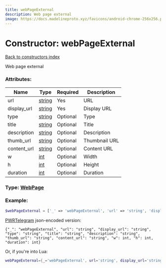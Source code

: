 ```yaml
---
title: webPageExternal
description: Web page external
image: https://docs.madelineproto.xyz/favicons/android-chrome-256x256.png
---
```

# Constructor: webPageExternal  
[Back to constructors index](index.md)



Web page external

### Attributes:

| Name     |    Type       | Required | Description |
|----------|---------------|----------|-------------|
|url|[string](../types/string.md) | Yes|URL|
|display\_url|[string](../types/string.md) | Yes|Display URL|
|type|[string](../types/string.md) | Optional|Type|
|title|[string](../types/string.md) | Optional|Title|
|description|[string](../types/string.md) | Optional|Description|
|thumb\_url|[string](../types/string.md) | Optional|Thumbnail URL|
|content\_url|[string](../types/string.md) | Optional|Content URL|
|w|[int](../types/int.md) | Optional|Width|
|h|[int](../types/int.md) | Optional|Height|
|duration|[int](../types/int.md) | Optional|Duration|



### Type: [WebPage](../types/WebPage.md)


### Example:

```php
$webPageExternal = ['_' => 'webPageExternal', 'url' => 'string', 'display_url' => 'string', 'type' => 'string', 'title' => 'string', 'description' => 'string', 'thumb_url' => 'string', 'content_url' => 'string', 'w' => int, 'h' => int, 'duration' => int];
```  

[PWRTelegram](https://pwrtelegram.xyz) json-encoded version:

```
{"_": "webPageExternal", "url": "string", "display_url": "string", "type": "string", "title": "string", "description": "string", "thumb_url": "string", "content_url": "string", "w": int, "h": int, "duration": int}
```


Or, if you're into Lua:

```lua
webPageExternal={_='webPageExternal', url='string', display_url='string', type='string', title='string', description='string', thumb_url='string', content_url='string', w=int, h=int, duration=int}

```


